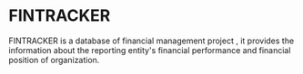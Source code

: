 # FINTRACKER
FINTRACKER is a database of financial management project , it provides the information about the reporting entity's financial performance and financial position of organization. 
